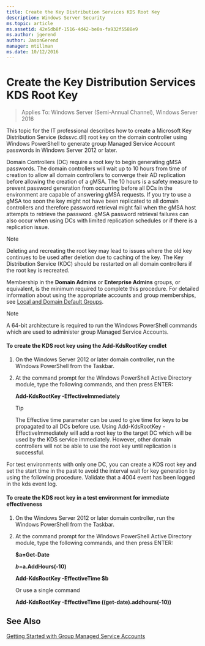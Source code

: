 ```yaml
---
title: Create the Key Distribution Services KDS Root Key
description: Windows Server Security
ms.topic: article
ms.assetid: 42e5db8f-1516-4d42-be0a-fa932f5588e9
ms.author: jgerend
author: JasonGerend
manager: mtillman
ms.date: 10/12/2016
---
```

# Create the Key Distribution Services KDS Root Key

>Applies To: Windows Server (Semi-Annual Channel), Windows Server 2016

This topic for the IT professional describes how to create a Microsoft Key Distribution Service (kdssvc.dll) root key on the domain controller using Windows PowerShell to generate group Managed Service Account passwords in Windows Server 2012 or later.

Domain Controllers (DC) require a root key to begin generating gMSA passwords. The domain controllers will wait up to 10 hours from time of creation to allow all domain controllers to converge their AD replication before allowing the creation of a gMSA. The 10 hours is a safety measure to prevent password generation from occurring before all DCs in the environment are capable of answering gMSA requests.  If you try to use a gMSA too soon the key might not have been replicated to all domain controllers and therefore password retrieval might fail when the gMSA host attempts to retrieve the password. gMSA password retrieval failures can also occur when using DCs with limited replication schedules or if there is a replication issue.

> [!NOTE]
> Deleting and recreating the root key may lead to issues where the old key continues to be used after deletion due to caching of the key. The Key Distribution Service (KDC) should be restarted on all domain controllers if the root key is recreated.

Membership in the **Domain Admins** or **Enterprise Admins** groups, or equivalent, is the minimum required to complete this procedure. For detailed information about using the appropriate accounts and group memberships, see [Local and Domain Default Groups](/previous-versions/orphan-topics/ws.10/dd728026(v=ws.10)).

> [!NOTE]
> A 64-bit architecture is required to run the Windows PowerShell commands which are used to administer group Managed Service Accounts.

#### To create the KDS root key using the Add-KdsRootKey cmdlet

1.  On the Windows Server 2012 or later domain controller, run the Windows PowerShell from the Taskbar.

2.  At the command prompt for the Windows PowerShell Active Directory module, type the following commands, and then press ENTER:

    **Add-KdsRootKey -EffectiveImmediately**

    > [!TIP]
    > The Effective time parameter can be used to give time for keys to be propagated to all DCs before use. Using Add-KdsRootKey -EffectiveImmediately will add a root key to the target DC which will be used by the KDS service immediately. However, other domain controllers will not be able to use the root key until replication is successful.

For test environments with only one DC, you can create a KDS root key and set the start time in the past to avoid the interval wait for key generation by using the following procedure. Validate that a 4004 event has been logged in the kds event log.

#### To create the KDS root key in a test environment for immediate effectiveness

1.  On the Windows Server 2012 or later domain controller, run the Windows PowerShell from the Taskbar.

2.  At the command prompt for the Windows PowerShell Active Directory module, type the following commands, and then press ENTER:

    **$a=Get-Date**

    **$b=$a.AddHours(-10)**

    **Add-KdsRootKey -EffectiveTime $b**

    Or use a single command

    **Add-KdsRootKey -EffectiveTime ((get-date).addhours(-10))**

## See Also
[Getting Started with Group Managed Service Accounts](getting-started-with-group-managed-service-accounts.md)